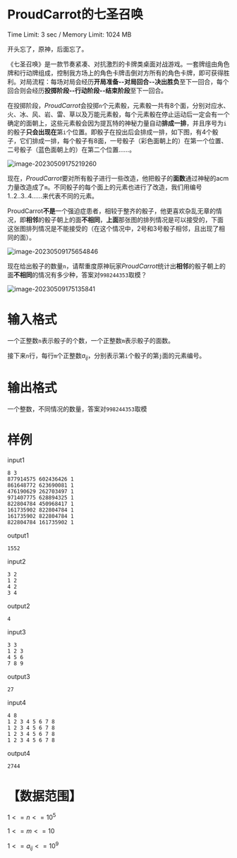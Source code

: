 # ProudCarrot的七圣召唤

Time Limit: 3 sec / Memory Limit: 1024 MB

开头忘了，原神，后面忘了。

《七圣召唤》是一款节奏紧凑、对抗激烈的卡牌类桌面对战游戏。一套牌组由角色牌和行动牌组成，控制我方场上的角色卡牌击倒对方所有的角色卡牌，即可获得胜利。对局流程：每场对局会经历**开局准备--对局回合--决出胜负**至下一回合，每个回合则会经历**投掷阶段--行动阶段--结束阶段**至下一回合。

在投掷阶段，*ProudCarrot*会投掷`n`个元素骰，元素骰一共有8个面，分别对应水、火、冰、风、岩、雷、草以及万能元素骰，每个元素骰在停止运动后一定会有一个确定的面朝上，这些元素骰会因为提瓦特的神秘力量自动**排成一排**，并且序号为`i`的骰子**只会出现在**第`i`个位置。即骰子在投出后会排成一排，如下图，有4个骰子，它们排成一排，每个骰子有8面，一号骰子（彩色面朝上的）在第一个位置、二号骰子（蓝色面朝上的）在第二个位置……。

![image-20230509175219260](https://raw.githubusercontent.com/ProudCarrotG/tupian/Tu_Chuang/image-20230509175219260.png?token=AOTPXYVGVGYWO7AABCJQGBLELONQO)

现在，*ProudCarrot*要对所有骰子进行一些改造，他把骰子的**面数**通过神秘的acm力量改造成了`m`。不同骰子的每个面上的元素也进行了改造，我们用编号$1..2..3..4......$来代表不同的元素。

ProudCarrot**不是**一个强迫症患者，相较于整齐的骰子，他更喜欢杂乱无章的情况，即**相邻**的骰子朝上的面**不相同**，**上面**那张图的排列情况是可以接受的，下面 这张图排列情况是不能接受的（在这个情况中，2号和3号骰子相邻，且出现了相同的面）。

![image-20230509175654846](https://raw.githubusercontent.com/ProudCarrotG/tupian/Tu_Chuang/image-20230509175654846.png?token=AOTPXYTCKWM6QOQUP5JTAD3ELONRO)

现在给出骰子的数量`n`，请帮重度原神玩家*ProudCarrot*统计出**相邻**的骰子朝上的面**不相同**的情况有多少种，答案对`998244353`取模？



![image-20230509175135841](https://raw.githubusercontent.com/ProudCarrotG/tupian/Tu_Chuang/image-20230509175135841.png?token=AOTPXYWLL7TI6VFHAJEQKDTELONSI)



# 输入格式

一个正整数`n`表示骰子的个数，一个正整数`m`表示骰子的面数。

接下来`n`行，每行`m`个正整数$a_{ij}$，分别表示第`i`个骰子的第`j`面的元素编号。

# 输出格式

一个整数，不同情况的数量，答案对`998244353`取模



# 样例

input1

```
8 3
877914575 602436426 1
861648772 623690081 1
476190629 262703497 1
971407775 628894325 1 
822804784 450968417 1
161735902 822804784 1
161735902 822804784 1
822804784 161735902 1
```

output1

```
1552
```




input2

```
3 2
1 2
4 2
3 4
```

output2

```
4
```

input3

```
3 3
1 2 3
4 5 6
7 8 9
```
output3

```
27
```


input4

```
4 8
1 2 3 4 5 6 7 8
1 2 3 4 5 6 7 8
1 2 3 4 5 6 7 8
1 2 3 4 5 6 7 8
```

output4

```
2744
```


# 【数据范围】

$1<=n<=10^5$

$1<=m<=10$

$1<=a_{ij}<=10^9$

